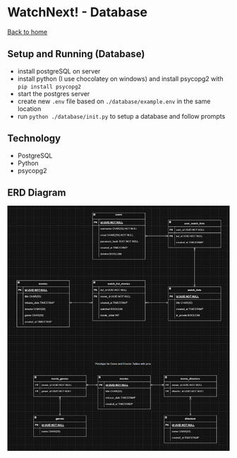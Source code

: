 # WatchNext! - Database

[Back to home](../README.md)

## Setup and Running (Database)

- install postgreSQL on server
- install python (I use chocolatey on windows) and install psycopg2 with `pip install psycopg2`
- start the postgres server
- create new `.env` file based on `./database/example.env` in the same location
- run `python ./database/init.py` to setup a database and follow prompts

## Technology

- PostgreSQL
- Python
- psycopg2

## ERD Diagram

![ERD Diagram](./erd.png)
